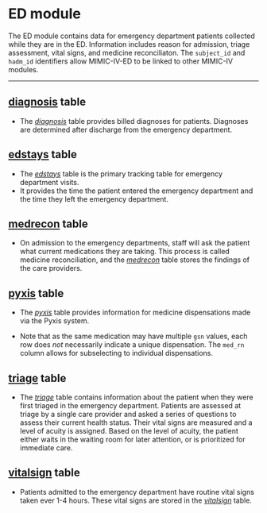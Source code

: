 # ED module
The ED module contains data for emergency department patients collected while they are in the ED. Information includes reason for admission, triage assessment, vital signs, and medicine reconciliaton. The `subject_id` and `hadm_id` identifiers allow MIMIC-IV-ED to be linked to other MIMIC-IV modules.

----

## [diagnosis](./diagnosis.md) table


- The *[diagnosis](./diagnosis.md)* table provides billed diagnoses for patients. Diagnoses are 
determined after discharge from the emergency department.


## [edstays](./edstays.md) table
- The *[edstays](./edstays.md)* table is the primary tracking table for 
emergency department visits.
- It provides the time the patient entered the emergency department and the 
  time they left the emergency department.


## [medrecon](./medrecon.md) table
- On admission to the emergency departments, staff will ask the patient what 
current medications they are taking. This process is called medicine reconciliation, and the *[medrecon](./medrecon.md)* table stores the findings of the care providers.

## [pyxis](./pyxis.md) table
- The *[pyxis](./pyxis.md)* table provides information for medicine 
dispensations made via the Pyxis system.

- Note that as the same medication may have multiple `gsn` values, each row 
does *not* necessarily indicate a unique dispensation. The `med_rn` column allows for subselecting to individual dispensations.


## [triage](./triage.md) table
- The *[triage](./triage.md)* table contains information about the patient 
  when they were 
first triaged in the emergency department.
Patients are assessed at triage by a single care provider and asked a series of questions to assess their current health status.
Their vital signs are measured and a level of acuity is assigned. Based on the level of acuity, the patient either waits in the waiting room for later attention, or is prioritized for immediate care.

## [vitalsign](./vitalsign.md) table
- Patients admitted to the emergency department have routine vital signs 
taken ever 1-4 hours. These vital signs are stored in the *[vitalsign](./vitalsign.md)* table.
